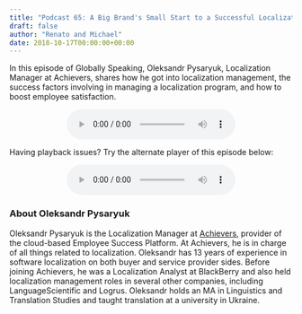 ```yaml
---
title: "Podcast 65: A Big Brand's Small Start to a Successful Localization Program"
draft: false
author: "Renato and Michael"
date: 2018-10-17T00:00:00+00:00
---
```

In this episode of Globally Speaking, Oleksandr Pysaryuk, Localization Manager at Achievers, shares how he got into localization management, the success factors involving in managing a localization program, and how to boost employee satisfaction.

<center><audio src="https://content.blubrry.com/globally_speaking/Globally-Speaking-065_A-Big-Brands-Small-Start-to-a-Successful-Localization-Program.mp3" controls="controls"></audio></center>

Having playback issues? Try the alternate player of this episode below:

<center><audio src="https://mcdn.podbean.com/mf/web/b7hhuv/Globally-Speaking-065_A-Big-Brands-Small-Start-to-a-Successful-Localization-Program.mp3" controls="controls"></audio></center>

### About Oleksandr Pysaryuk
Oleksandr Pysaryuk is the Localization Manager at [Achievers](https://www.achievers.com), provider of the cloud-based Employee Success Platform. At Achievers, he is in charge of all things related to localization. Oleksandr has 13 years of experience in software localization on both buyer and service provider sides. Before joining Achievers, he was a Localization Analyst at BlackBerry and also held localization management roles in several other companies, including LanguageScientific and Logrus. Oleksandr holds an MA in Linguistics and Translation Studies and taught translation at a university in Ukraine.
